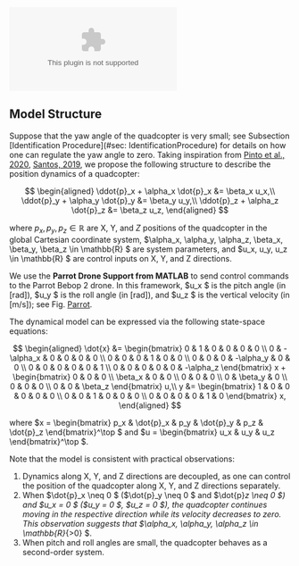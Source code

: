 ![Parrot Drone](Drone%20(1).eps)

## Model Structure
Suppose that the yaw angle of the quadcopter is very small; see Subsection [Identification Procedure](#sec: IdentificationProcedure) for details on how one can regulate the yaw angle to zero. Taking inspiration from [Pinto et al., 2020](#), [Santos, 2019](#), we propose the following structure to describe the position dynamics of a quadcopter:

$$
\begin{aligned}
\ddot{p}_x + \alpha_x \dot{p}_x &= \beta_x u_x,\\
\ddot{p}_y + \alpha_y \dot{p}_y &= \beta_y u_y,\\
\ddot{p}_z + \alpha_z \dot{p}_z &= \beta_z u_z,
\end{aligned}
$$

where $p_x, p_y, p_z \in \mathbb{R}$ are X, Y, and $Z$ positions of the quadcopter in the global Cartesian coordinate system, $\alpha_x, \alpha_y, \alpha_z, \beta_x, \beta_y, \beta_z \in \mathbb{R} $ are system parameters, and $u_x, u_y, u_z \in \mathbb{R} $ are control inputs on X, Y, and Z directions.

We use the **Parrot Drone Support from MATLAB** to send control commands to the Parrot Bebop 2 drone. In this framework, $u_x $ is the pitch angle (in [rad]), $u_y $ is the roll angle (in [rad]), and $u_z $ is the vertical velocity (in [m/s]); see Fig. [Parrot](#fig:Parrot).

The dynamical model can be expressed via the following state-space equations:

$$
\begin{aligned}
\dot{x} &=
\begin{bmatrix}
0 & 1 & 0 & 0 & 0 & 0 \\
0 & -\alpha_x & 0 & 0 & 0 & 0 \\
0 & 0 & 0 & 1 & 0 & 0 \\
0 & 0 & 0 & -\alpha_y & 0 & 0 \\
0 & 0 & 0 & 0 & 0 & 1 \\
0 & 0 & 0 & 0 & 0 & -\alpha_z
\end{bmatrix} x +
\begin{bmatrix}
0 & 0 & 0 \\
\beta_x & 0 & 0 \\
0 & 0 & 0 \\
0 & \beta_y & 0 \\
0 & 0 & 0 \\
0 & 0 & \beta_z
\end{bmatrix} u,\\
y &=
\begin{bmatrix}
1 & 0 & 0 & 0 & 0 & 0 \\
0 & 0 & 1 & 0 & 0 & 0 \\
0 & 0 & 0 & 0 & 1 & 0
\end{bmatrix} x,
\end{aligned}
$$

where $x = \begin{bmatrix} p_x & \dot{p}_x & p_y & \dot{p}_y & p_z & \dot{p}_z \end{bmatrix}^\top $ and $u = \begin{bmatrix} u_x & u_y & u_z \end{bmatrix}^\top $.

Note that the model is consistent with practical observations:

1. Dynamics along X, Y, and Z directions are decoupled, as one can control the position of the quadcopter along X, Y, and Z directions separately.
2. When $\dot{p}_x \neq 0 $ ($\dot{p}_y \neq 0 $ and $\dot{p}_z \neq 0 $) and $u_x = 0 $ ($u_y = 0 $, $u_z = 0 $), the quadcopter continues moving in the respective direction while its velocity decreases to zero. This observation suggests that $\alpha_x, \alpha_y, \alpha_z \in \mathbb{R}_{>0} $.
3. When pitch and roll angles are small, the quadcopter behaves as a second-order system.
